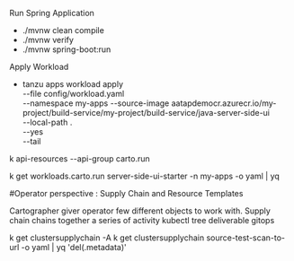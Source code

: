 














Run Spring Application

- ./mvnw clean compile
- ./mvnw verify
- ./mvnw spring-boot:run


Apply Workload

- tanzu apps workload apply \
  --file config/workload.yaml \
  --namespace my-apps --source-image aatapdemocr.azurecr.io/my-project/build-service/my-project/build-service/java-server-side-ui \
  --local-path . \
  --yes \
  --tail

















k api-resources --api-group carto.run


k get workloads.carto.run server-side-ui-starter -n my-apps -o yaml | yq  

#Operator perspective : Supply Chain and Resource Templates

Cartographer giver operator few different objects to work with. Supply chain chains together a series of activity
kubectl tree deliverable gitops

k get clustersupplychain -A
k get clustersupplychain source-test-scan-to-url -o yaml | yq 'del(.metadata)'







